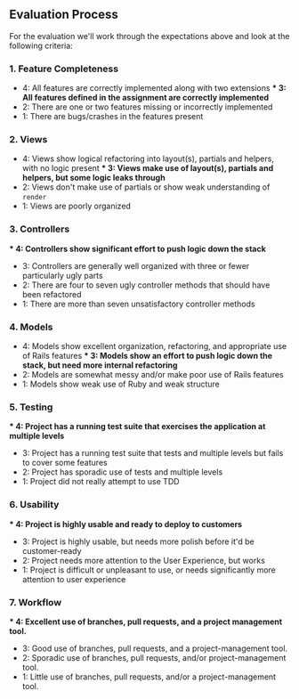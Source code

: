 ## Evaluation Process

For the evaluation we'll work through the expectations above and look at the
following criteria:

### 1. Feature Completeness

* 4: All features are correctly implemented along with two extensions
__* 3: All features defined in the assignment are correctly implemented__
* 2: There are one or two features missing or incorrectly implemented
* 1: There are bugs/crashes in the features present

### 2. Views

* 4: Views show logical refactoring into layout(s), partials and helpers, with no logic present
__* 3: Views make use of layout(s), partials and helpers, but some logic leaks through__
* 2: Views don't make use of partials or show weak understanding of `render`
* 1: Views are poorly organized

### 3. Controllers

__* 4: Controllers show significant effort to push logic down the stack__
* 3: Controllers are generally well organized with three or fewer particularly ugly parts
* 2: There are four to seven ugly controller methods that should have been refactored
* 1: There are more than seven unsatisfactory controller methods

### 4. Models

* 4: Models show excellent organization, refactoring, and appropriate use of Rails features
__* 3: Models show an effort to push logic down the stack, but need more internal refactoring__
* 2: Models are somewhat messy and/or make poor use of Rails features
* 1: Models show weak use of Ruby and weak structure

### 5. Testing

__* 4: Project has a running test suite that exercises the application at multiple levels__
* 3: Project has a running test suite that tests and multiple levels but fails to cover some features
* 2: Project has sporadic use of tests and multiple levels
* 1: Project did not really attempt to use TDD

### 6. Usability

__* 4: Project is highly usable and ready to deploy to customers__
* 3: Project is highly usable, but needs more polish before it'd be customer-ready
* 2: Project needs more attention to the User Experience, but works
* 1: Project is difficult or unpleasant to use, or needs significantly more attention to user experience

### 7. Workflow

__* 4: Excellent use of branches, pull requests, and a project management tool.__
* 3: Good use of branches, pull requests, and a project-management tool.
* 2: Sporadic use of branches, pull requests, and/or project-management tool.
* 1: Little use of branches, pull requests, and/or a project-management tool.
